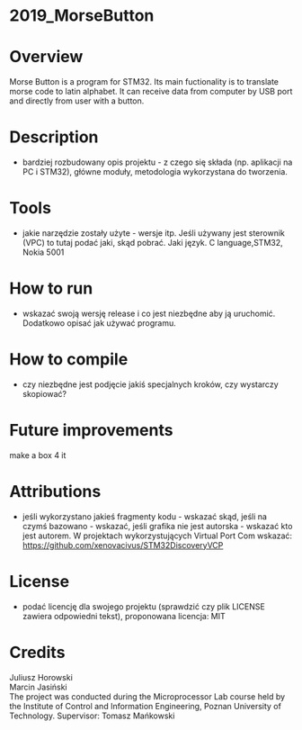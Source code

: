 # 2019_MorseButton
# Overview 
Morse Button is a program for STM32. Its main fuctionality is to translate morse code to latin alphabet. It can receive data from computer by USB port and directly from user with a button.
# Description 
- bardziej rozbudowany opis projektu - z czego się składa (np. aplikacji na PC i STM32), główne moduły, metodologia wykorzystana do tworzenia.
# Tools 
- jakie narzędzie zostały użyte - wersje itp. Jeśli używany jest sterownik (VPC) to tutaj podać jaki, skąd pobrać. Jaki język.
C language,STM32, Nokia 5001
# How to run 
- wskazać swoją wersję release i co jest niezbędne aby ją uruchomić. Dodatkowo opisać jak używać programu.
# How to compile 
- czy niezbędne jest podjęcie jakiś specjalnych kroków, czy wystarczy skopiować?
# Future improvements 
make a box 4 it
# Attributions 
- jeśli wykorzystano jakieś fragmenty kodu - wskazać skąd, jeśli na czymś bazowano - wskazać, jeśli grafika nie jest autorska - wskazać kto jest autorem. W projektach wykorzystujących Virtual Port Com wskazać:
https://github.com/xenovacivus/STM32DiscoveryVCP
# License
- podać licencję dla swojego projektu (sprawdzić czy plik LICENSE zawiera odpowiedni tekst), proponowana licencja: MIT

# Credits
Juliusz Horowski  
Marcin Jasiński  
The project was conducted during the Microprocessor Lab course held by the Institute of Control and Information Engineering, Poznan University of Technology. Supervisor: Tomasz Mańkowski
